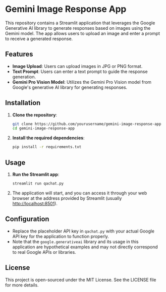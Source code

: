 # Gemini Image Response App

This repository contains a Streamlit application that leverages the Google Generative AI library to generate responses based on images using the Gemini model. The app allows users to upload an image and enter a prompt to receive a generated response.

## Features

- **Image Upload**: Users can upload images in JPG or PNG format.
- **Text Prompt**: Users can enter a text prompt to guide the response generation.
- **Gemini Pro Vision Model**: Utilizes the Gemini Pro Vision model from Google's generative AI library for generating responses.

## Installation

1. **Clone the repository**:
    ```bash
    git clone https://github.com/yourusername/gemini-image-response-app.git
    cd gemini-image-response-app
    ```

2. **Install the required dependencies**:
    ```bash
    pip install -r requirements.txt
    ```

## Usage

1. **Run the Streamlit app**:
    ```bash
    streamlit run qachat.py
    ```

2. The application will start, and you can access it through your web browser at the address provided by Streamlit (usually [http://localhost:8501](http://localhost:8501)).

## Configuration

- Replace the placeholder API key in `qachat.py` with your actual Google API key for the application to function properly.
- Note that the `google.generativeai` library and its usage in this application are hypothetical examples and may not directly correspond to real Google APIs or libraries.

## License

This project is open-sourced under the MIT License. See the LICENSE file for more details.

